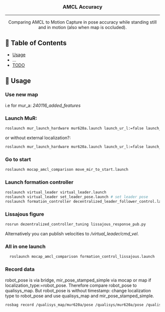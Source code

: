<!-- <p align="center">
  <a href="" rel="noopener">
 <img width=200px height=200px src="https://i.imgur.com/6wj0hh6.jpg" alt="Project logo"></a>
</p> -->

<h3 align="center">AMCL Accuracy</h3>

<!-- <div align="center">

[![Status](https://img.shields.io/badge/status-active-success.svg)]()
[![GitHub Issues](https://img.shields.io/github/issues/kylelobo/The-Documentation-Compendium.svg)](https://github.com/kylelobo/The-Documentation-Compendium/issues)
[![GitHub Pull Requests](https://img.shields.io/github/issues-pr/kylelobo/The-Documentation-Compendium.svg)](https://github.com/kylelobo/The-Documentation-Compendium/pulls)

</div> -->

---

<p align="center"> Comparing AMCL to Motion Capture in pose accuracy while standing still and in motion (also when map is occluded).
    <br> 
</p>

## 📝 Table of Contents
- [Usage](#usage)
- ...
- [TODO](../TODO.md)

## 🎈 Usage <a name="usage"></a>

### Use new map

i.e for mur_a: 	_240116_added_features_
### Launch MuR:

```bash
roslaunch mur_launch_hardware mur620a.launch launch_ur_l:=false launch_ur_r:=false
```

or without external localization?:
```bash
roslaunch mur_launch_hardware mur620a.launch launch_ur_l:=false launch_ur_r:=false external_localization:=false localization_type:=robot_pose
```

### Go to start

```bash
roslaunch mocap_amcl_comparison move_mir_to_start.launch
```

### Launch formation controller
```bash
roslaunch virtual_leader virtual_leader.launch
roslaunch virtual_leader set_leader_pose.launch # set leader pose
roslaunch formation_controller decentralized_leader_follower_control.launch
```

### Lissajous figure
```bash
rosrun dezentralized_controller_tuning lissajous_response_pub.py
```
Alternatively you can publish velocities to */virtual_leader/cmd_vel*.

### All in one launch
```bash
  roslaunch mocap_amcl_comparison formation_control_lissajous.launch
```
### Record data

robot_pose is via bridge, mir_pose_stamped_simple via mocap or map if localization_type:=robot_pose. 
Therefore compare robot_pose to qualisys_map. But robot_pose is without timestamp: change localization type to robot_pose and use qualisys_map and mir_pose_stamped_simple.

```bash
rosbag record /qualisys_map/mur620a/pose /qualisys/mur620a/pose /qualisys/mur620a/velocity /qualisys/mur620a/odom /mur620a/amcl_pose /mur620a/mir_pose_stamped_simple /mur620a/robot_pose /mur620a/cmd_vel
```

